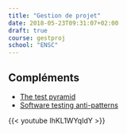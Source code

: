 ```yaml
---
title: "Gestion de projet"
date: 2018-05-23T09:31:07+02:00
draft: true
course: gestproj
school: "ENSC"
---
```


## Compléments

* [The test pyramid](https://martinfowler.com/bliki/TestPyramid.html)
* [Software testing anti-patterns](http://blog.codepipes.com/testing/software-testing-antipatterns.html)

{{< youtube IhKL1WYqIdY >}}
